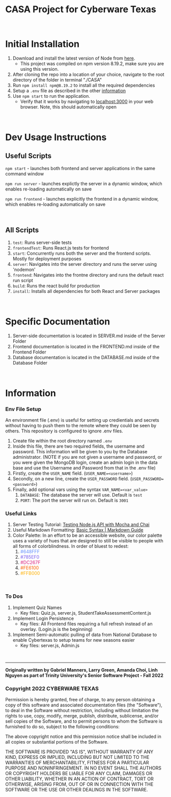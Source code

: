 # CASA Project for Cyberware Texas

<br>

# Initial Installation
1. Download and install the latest version of Node from [here](https://nodejs.org/en/download/).
    - This project was compiled on npm version 8.19.2, make sure you are using this version.
2. After cloning the repo into a location of your choice, navigate to the root directory of the folder in terminal "./CASA"
3. Run `npm install npm@8.19.2` to install all the required dependencies
4. Setup a `.env` file as described in the other [information](#information)
5. Use `npm start` to run the application. 
    - Verify that it works by navigating to [localhost:3000](localhost:3000) in your web browser. Note, this should automatically open

<br>  

# Dev Usage Instructions

## Useful Scripts

`npm start` - launches both frontend and server applications in the same command window

`npm run server` - launches explictly the server in a dynamic window, which enables re-loading automatically on save

`npm run frontend` - launches explicitly the frontend in a dynamic window, which enables re-loading automatically on save

<br>

## All Scripts
1. `test`: Runs server-side tests
2. `frontendTest`: Runs React.js tests for frontend
3. `start`: Concurrently runs both the server and the frontend scripts. Mostly for deployment purposes
4. `server`: Navigates into the server directory and runs the server using 'nodemon'
5. `frontend`: Navigates into the frontne directory and runs the default react run script
6. `build`: Runs the react build for production
7. `install`: Installs all dependencies for both React and Server packages

<br>

# Specific Documentation
1. Server-side documentation is located in SERVER.md inside of the Server Folder
2.  Frontend documentation is located in the FRONTEND.md inside of the Frontend Folder
3. Database documentation is located in the DATABASE.md inside of the Database Folder

<br>

# Information

### Env File Setup
An environment file (.env) is useful for setting up credientials and secrets without having to push them to the remote where they could be seen by others. This repository is configured to ignore .env files.
1. Create file within the root directory named `.env`
2. Inside this file, there are two required fields, the username and password. This information will be given to you by the Database administrator. (NOTE if you are not given a username and password, or you were given the MongoDB login, create an admin login in the data base and use the Username and Password from that in the .env file)
4. Firstly, create the `USER_NAME` field. (`USER_NAME=<username>`)
5. Secondly, on a new line, create the `USER_PASSWORD` field. (`USER_PASSWORD=<password>`)
6. Finally, add optional vars using the syntax `VAR_NAME=<var_value>`
    1. `DATABASE`: The database the server will use. Default is `test`
    2. `PORT`: The port the server will run on. Default is `3001`

### Useful Links
1. Server Testing Tutorial: [Testing Node.js API with Mocha and Chai](https://medium.com/@ebenwoodward/testing-a-node-js-with-mocha-and-chai-11288460eaf8)
2. Useful Markdown Formatting: [Basic Syntax | Markdown Guide](https://www.markdownguide.org/basic-syntax/)
3. Color Palette: In an effort to be an accessible website, our color palette uses a variety of hues that are designed to still be visible to people with all forms of colorblindness. In order of bluest to redest: 
    1. <span style="color: #648FFF">#648FFF</span>
    2. <span style="color: #785EF0">#785EF0</span>
    3. <span style="color: #DC267F">#DC267F</span>
    4. <span style="color: #FE6100">#FE6100</span>
    5. <span style="color: #FFB000">#FFB000</span>

<br>

### To Dos
1. Implement Quiz Names
    * Key files: Quiz.js, server.js, StudentTakeAssessmentContent.js
2. Implement Login Persistence
    * Key files: All Frontend files requiring a full refresh instead of an overlay. (Login.js is the beginning)
3. Implement Semi-automatic pulling of data from National Database to enable Cybertexas to setup teams for new seasons easier
    * Key files: server.js, Admin.js

<br>

---


**Originally written by Gabriel Manners, Larry Green, Amanda Choi, Linh Nguyen as part of Trinity University's Senior Software Project - Fall 2022**

### Copyright 2022 CYBERWARE TEXAS

Permission is hereby granted, free of charge, to any person obtaining a copy of this software and associated documentation files (the "Software"), to deal in the Software without restriction, including without limitation the rights to use, copy, modify, merge, publish, distribute, sublicense, and/or sell copies of the Software, and to permit persons to whom the Software is furnished to do so, subject to the following conditions:

The above copyright notice and this permission notice shall be included in all copies or substantial portions of the Software.

THE SOFTWARE IS PROVIDED "AS IS", WITHOUT WARRANTY OF ANY KIND, EXPRESS OR IMPLIED, INCLUDING BUT NOT LIMITED TO THE WARRANTIES OF MERCHANTABILITY, FITNESS FOR A PARTICULAR PURPOSE AND NONINFRINGEMENT. IN NO EVENT SHALL THE AUTHORS OR COPYRIGHT HOLDERS BE LIABLE FOR ANY CLAIM, DAMAGES OR OTHER LIABILITY, WHETHER IN AN ACTION OF CONTRACT, TORT OR OTHERWISE, ARISING FROM, OUT OF OR IN CONNECTION WITH THE SOFTWARE OR THE USE OR OTHER DEALINGS IN THE SOFTWARE.
